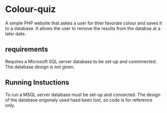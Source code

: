 # Colour-quiz
A simple PHP website that askes a user for thier favorate colour and saves it to a database. It allows the user to remove the results from the databse at a later date.

## requirements
Requires a Microsoft SQL server database to be set-up and commnected. The database design is not given.

## Running Instuctions

To run a MSQL server database must be set-up and connected. The design of the database origonaly used hasd been lost, so code is for reference only.
